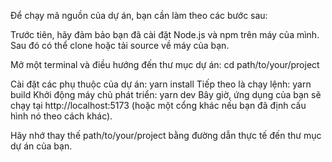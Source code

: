 Để chạy mã nguồn của dự án, bạn cần làm theo các bước sau:

Trước tiên, hãy đảm bảo bạn đã cài đặt Node.js và npm trên máy của mình. Sau đó có thể clone hoặc tải source về máy của bạn.

Mở một terminal và điều hướng đến thư mục dự án: cd path/to/your/project

Cài đặt các phụ thuộc của dự án: yarn install
Tiếp theo là chạy lệnh: yarn build
Khởi động máy chủ phát triển: yarn dev
Bây giờ, ứng dụng của bạn sẽ chạy tại http://localhost:5173 (hoặc một cổng khác nếu bạn đã định cấu hình nó theo cách khác).

Hãy nhớ thay thế path/to/your/project bằng đường dẫn thực tế đến thư mục dự án của bạn.

